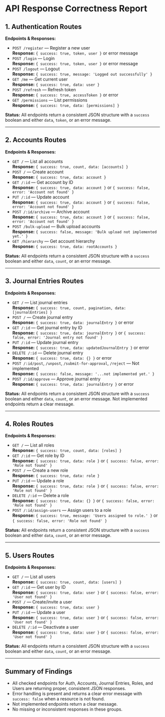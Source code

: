 # API Response Correctness Report

## 1. Authentication Routes

**Endpoints & Responses:**
- `POST /register` — Register a new user  
  **Response:** `{ success: true, token, user }` or error message
- `POST /login` — Login  
  **Response:** `{ success: true, token, user }` or error message
- `POST /logout` — Logout  
  **Response:** `{ success: true, message: 'Logged out successfully' }`
- `GET /me` — Get current user  
  **Response:** `{ success: true, data: user }`
- `POST /refresh` — Refresh token  
  **Response:** `{ success: true, accessToken }` or error
- `GET /permissions` — List permissions  
  **Response:** `{ success: true, data: [permissions] }`

**Status:**
All endpoints return a consistent JSON structure with a `success` boolean and either `data`, `token`, or an error message.

---

## 2. Accounts Routes

**Endpoints & Responses:**
- `GET /` — List all accounts  
  **Response:** `{ success: true, count, data: [accounts] }`
- `POST /` — Create account  
  **Response:** `{ success: true, data: account }`
- `GET /:id` — Get account by ID  
  **Response:** `{ success: true, data: account }` or `{ success: false, error: 'Account not found' }`
- `PUT /:id` — Update account  
  **Response:** `{ success: true, data: account }` or `{ success: false, error: 'Account not found' }`
- `POST /:id/archive` — Archive account  
  **Response:** `{ success: true, data: account }` or `{ success: false, error: 'Account not found' }`
- `POST /bulk-upload` — Bulk upload accounts  
  **Response:** `{ success: false, message: 'Bulk upload not implemented yet.' }`
- `GET /hierarchy` — Get account hierarchy  
  **Response:** `{ success: true, data: rootAccounts }`

**Status:**
All endpoints return a consistent JSON structure with a `success` boolean and either `data`, `count`, or an error message.

---

## 3. Journal Entries Routes

**Endpoints & Responses:**
- `GET /` — List journal entries  
  **Response:** `{ success: true, count, pagination, data: [journalEntries] }`
- `POST /` — Create journal entry  
  **Response:** `{ success: true, data: journalEntry }` or error
- `GET /:id` — Get journal entry by ID  
  **Response:** `{ success: true, data: journalEntry }` or `{ success: false, error: 'Journal entry not found' }`
- `PUT /:id` — Update journal entry  
  **Response:** `{ success: true, data: updatedJournalEntry }` or error
- `DELETE /:id` — Delete journal entry  
  **Response:** `{ success: true, data: {} }` or error
- `POST /:id/post`, `/unpost`, `/submit-for-approval`, `/reject` — Not implemented  
  **Response:** `{ success: false, message: '...not implemented yet.' }`
- `POST /:id/approve` — Approve journal entry  
  **Response:** `{ success: true, data: journalEntry }` or error

**Status:**
All endpoints return a consistent JSON structure with a `success` boolean and either `data`, `count`, or an error message. Not implemented endpoints return a clear message.

---

## 4. Roles Routes

**Endpoints & Responses:**
- `GET /` — List all roles  
  **Response:** `{ success: true, count, data: [roles] }`
- `GET /:id` — Get role by ID  
  **Response:** `{ success: true, data: role }` or `{ success: false, error: 'Role not found' }`
- `POST /` — Create a new role  
  **Response:** `{ success: true, data: role }`
- `PUT /:id` — Update a role  
  **Response:** `{ success: true, data: role }` or `{ success: false, error: 'Role not found' }`
- `DELETE /:id` — Delete a role  
  **Response:** `{ success: true, data: {} }` or `{ success: false, error: 'Role not found' }`
- `POST /:id/assign-users` — Assign users to a role  
  **Response:** `{ success: true, message: 'Users assigned to role.' }` or `{ success: false, error: 'Role not found' }`

**Status:**
All endpoints return a consistent JSON structure with a `success` boolean and either `data`, `count`, or an error message.

---

## 5. Users Routes

**Endpoints & Responses:**
- `GET /` — List all users  
  **Response:** `{ success: true, count, data: [users] }`
- `GET /:id` — Get user by ID  
  **Response:** `{ success: true, data: user }` or `{ success: false, error: 'User not found' }`
- `POST /` — Create/invite a user  
  **Response:** `{ success: true, data: user }`
- `PUT /:id` — Update a user  
  **Response:** `{ success: true, data: user }` or `{ success: false, error: 'User not found' }`
- `DELETE /:id` — Deactivate a user  
  **Response:** `{ success: true, data: user }` or `{ success: false, error: 'User not found' }`

**Status:**
All endpoints return a consistent JSON structure with a `success` boolean and either `data`, `count`, or an error message.

---

## Summary of Findings

- All checked endpoints for Auth, Accounts, Journal Entries, Roles, and Users are returning proper, consistent JSON responses.
- Error handling is present and returns a clear error message with `success: false` when a resource is not found.
- Not implemented endpoints return a clear message.
- No missing or inconsistent responses in these groups. 